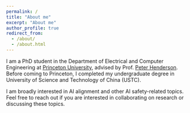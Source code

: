 ```yaml
---
permalink: /
title: "About me"
excerpt: "About me"
author_profile: true
redirect_from: 
  - /about/
  - /about.html
---
```



I am a PhD student in the Department of Electrical and Computer Engineering at [Princeton University](https://www.princeton.edu/), advised by Prof. [Peter Henderson](https://www.peterhenderson.co/). Before coming to Princeton, I completed my undergraduate degree in University of Science and Technology of China (USTC).

I am broadly interested in AI alignment and other AI safety-related topics. Feel free to reach out if you are interested in collaborating on research or discussing these topics.
